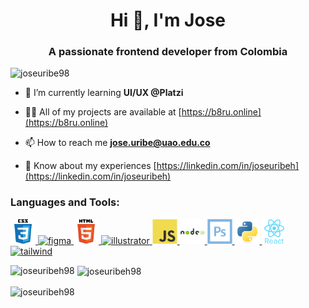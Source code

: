 <h1 align="center">Hi 👋, I'm Jose</h1>
<h3 align="center">A passionate frontend developer from Colombia</h3>

<p align="left"> <img src="https://komarev.com/ghpvc/?username=joseuribe98&label=Profile%20views&color=0e75b6&style=flat" alt="joseuribe98" /> </p>


- 🌱 I’m currently learning **UI/UX @Platzi**

- 👨‍💻 All of my projects are available at [https://b8ru.online](https://b8ru.online)

- 📫 How to reach me **jose.uribe@uao.edu.co**

- 📄 Know about my experiences [https://linkedin.com/in/joseuribeh](https://linkedin.com/in/joseuribeh)


<h3 align="left">Languages and Tools:</h3>
<p align="left"> <a href="https://www.w3schools.com/css/" target="_blank" rel="noreferrer"> <img src="https://raw.githubusercontent.com/devicons/devicon/master/icons/css3/css3-original-wordmark.svg" alt="css3" width="40" height="40"/> </a> <a href="https://www.figma.com/" target="_blank" rel="noreferrer"> <img src="https://www.vectorlogo.zone/logos/figma/figma-icon.svg" alt="figma" width="40" height="40"/> </a> <a href="https://www.w3.org/html/" target="_blank" rel="noreferrer"> <img src="https://raw.githubusercontent.com/devicons/devicon/master/icons/html5/html5-original-wordmark.svg" alt="html5" width="40" height="40"/> </a> <a href="https://www.adobe.com/in/products/illustrator.html" target="_blank" rel="noreferrer"> <img src="https://www.vectorlogo.zone/logos/adobe_illustrator/adobe_illustrator-icon.svg" alt="illustrator" width="40" height="40"/> </a> <a href="https://developer.mozilla.org/en-US/docs/Web/JavaScript" target="_blank" rel="noreferrer"> <img src="https://raw.githubusercontent.com/devicons/devicon/master/icons/javascript/javascript-original.svg" alt="javascript" width="40" height="40"/> </a> <a href="https://nodejs.org" target="_blank" rel="noreferrer"> <img src="https://raw.githubusercontent.com/devicons/devicon/master/icons/nodejs/nodejs-original-wordmark.svg" alt="nodejs" width="40" height="40"/> </a> <a href="https://www.photoshop.com/en" target="_blank" rel="noreferrer"> <img src="https://raw.githubusercontent.com/devicons/devicon/master/icons/photoshop/photoshop-line.svg" alt="photoshop" width="40" height="40"/> </a> <a href="https://www.python.org" target="_blank" rel="noreferrer"> <img src="https://raw.githubusercontent.com/devicons/devicon/master/icons/python/python-original.svg" alt="python" width="40" height="40"/> </a> <a href="https://reactjs.org/" target="_blank" rel="noreferrer"> <img src="https://raw.githubusercontent.com/devicons/devicon/master/icons/react/react-original-wordmark.svg" alt="react" width="40" height="40"/> </a> <a href="https://tailwindcss.com/" target="_blank" rel="noreferrer"> <img src="https://www.vectorlogo.zone/logos/tailwindcss/tailwindcss-icon.svg" alt="tailwind" width="40" height="40"/> </a> </p>

<p><img align="left" src="https://github-readme-stats.vercel.app/api/top-langs?username=joseuribeh98&show_icons=true&theme=synthwave&locale=en&layout=compact" alt="joseuribeh98" /></p>

<p>&nbsp;<img align="center" src="https://github-readme-stats.vercel.app/api?username=joseuribeh98&show_icons=true&theme=synthwave&locale=en" alt="joseuribeh98" /></p>

<p><img align="center" src="https://github-readme-streak-stats.herokuapp.com/?user=joseuribeh98&theme=dark" alt="joseuribeh98" /></p>

